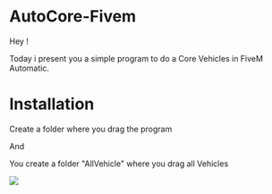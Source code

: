 # AutoCore-Fivem
Hey !

Today i present you a simple program to do a Core Vehicles in FiveM Automatic.

# Installation

Create a folder where you drag the program

And

You create a folder "AllVehicle" where you drag all Vehicles

![](https://cdn.discordapp.com/attachments/995991941172961392/995991952350781510/unknown.png)
